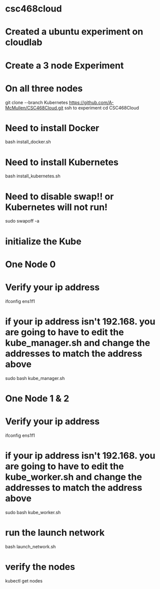 # csc468cloud

# Created a ubuntu experiment on cloudlab
# Create a 3 node Experiment 
# On all three nodes
git clone --branch Kubernetes https://github.com/A-McMullen/CSC468Cloud.git
ssh to experiment
  cd CSC468Cloud
  # Need to install Docker
  bash install_docker.sh
  # Need to install Kubernetes
  bash install_kubernetes.sh
  # Need to disable swap!! or Kubernetes will not run!
  sudo swapoff -a
  # initialize the Kube
  # One Node 0 
  # Verify your ip address 
  ifconfig ens1f1
  # if your ip address isn't 192.168. you are going to have to edit the kube_manager.sh and change the addresses to match the address above
  sudo bash kube_manager.sh
  # One Node 1 & 2
  # Verify your ip address 
  ifconfig ens1f1
  # if your ip address isn't 192.168. you are going to have to edit the kube_worker.sh and change the addresses to match the address above
  sudo bash kube_worker.sh
  # run the launch network 
  bash launch_network.sh
  # verify the nodes
  kubectl get nodes
  
